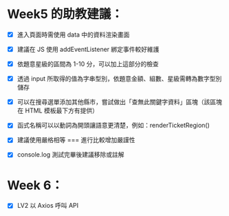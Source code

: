 # Week5 的助教建議：
 - [x] 進入頁面時需使用 data 中的資料渲染畫面

 - [x] 建議在 JS 使用 addEventListener 綁定事件較好維護

 - [x] 依題意星級的區間為 1-10 分，可以加上這部分的檢查

 - [x] 透過 input 所取得的值為字串型別，依題意金額、組數、星級需轉為數字型別儲存

 - [x] 可以在搜尋選單添加其他縣市，嘗試做出「查無此關鍵字資料」區塊（該區塊在 HTML 模板最下方有提供）

 - [x] 函式名稱可以以動詞為開頭讓語意更清楚，例如：renderTicketRegion()

 - [x] 建議使用嚴格相等 === 進行比較增加嚴謹性

 - [x] console.log 測試完畢後建議移除或註解

# Week 6：
 - [x] LV2 以 Axios 呼叫 API